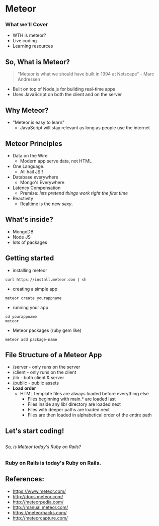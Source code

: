 # Meteor

### What we'll Cover
* WTH is meteor?
* Live coding
* Learning resources




## So, What is Meteor?
> "Meteor is what we should have built in 1994 at Netscape" - Marc Andressen


* Built on top of Node.js for building real-time apps
* Uses JavaScript on both the client and on the server







## Why Meteor?
* "Meteor is easy to learn"
  * JavaScript will stay relevant as long as people use the internet


## Meteor Principles
* Data on the Wire
  - Modern app serve data, not HTML
* One Language.
  - All hail JS!!
* Database everywhere
  - Mongo's Everywhere
* Latency Compensation
  - Premise: *lets pretend things work right the first time*
* Reactivity
  - Realtime is the new *sexy*.


## What's inside?
- MongoDB
- Node JS
- lots of packages



## Getting started

* installing meteor

```
curl https://install.meteor.com | sh
```

* creating a simple app

```
meteor create yourappname
```

* running your app

```
cd yourappname
meteor
```

* Meteor packages (ruby gem like)

```
meteor add package-name
```

## File Structure of a Meteor App

* /server - only runs on the server
* /client - only runs on the client
* /lib  - both client & server
* /public - public assets
* **Load order**
  * HTML template files are always loaded before everything else
    * Files beginning with main.* are loaded last
    * Files inside any lib/ directory are loaded next
    * Files with deeper paths are loaded next
    * Files are then loaded in alphabetical order of the entire path

## Let's start coding!

##
##
##
##
##
##
##
##



###### So, is Meteor today's Ruby on Rails?
### Ruby on Rails is today's Ruby on Rails.



## References:
* https://www.meteor.com/
* http://docs.meteor.com/
* http://meteorpedia.com/
* http://manual.meteor.com/
* https://meteorhacks.com/
* http://meteorcapture.com/



